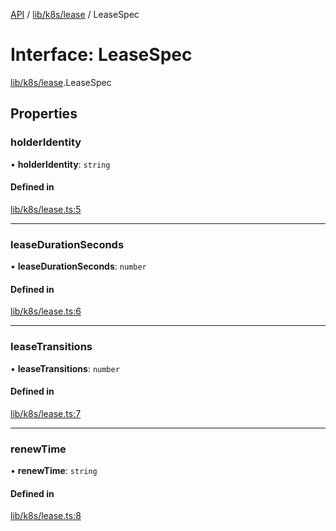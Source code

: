 [API](../API.md) / [lib/k8s/lease](../modules/lib_k8s_lease.md) / LeaseSpec

# Interface: LeaseSpec

[lib/k8s/lease](../modules/lib_k8s_lease.md).LeaseSpec

## Properties

### holderIdentity

• **holderIdentity**: `string`

#### Defined in

[lib/k8s/lease.ts:5](https://github.com/kubernetes-sigs/headlamp/blob/072d2509b/frontend/src/lib/k8s/lease.ts#L5)

___

### leaseDurationSeconds

• **leaseDurationSeconds**: `number`

#### Defined in

[lib/k8s/lease.ts:6](https://github.com/kubernetes-sigs/headlamp/blob/072d2509b/frontend/src/lib/k8s/lease.ts#L6)

___

### leaseTransitions

• **leaseTransitions**: `number`

#### Defined in

[lib/k8s/lease.ts:7](https://github.com/kubernetes-sigs/headlamp/blob/072d2509b/frontend/src/lib/k8s/lease.ts#L7)

___

### renewTime

• **renewTime**: `string`

#### Defined in

[lib/k8s/lease.ts:8](https://github.com/kubernetes-sigs/headlamp/blob/072d2509b/frontend/src/lib/k8s/lease.ts#L8)
